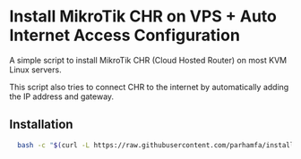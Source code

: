 # Install MikroTik CHR on VPS + Auto Internet Access Configuration

A simple script to install MikroTik CHR (Cloud Hosted Router) on most KVM Linux servers.

This script also tries to connect CHR to the internet by automatically adding the IP address and gateway.

## Installation

```bash
  bash -c "$(curl -L https://raw.githubusercontent.com/parhamfa/install-mikrotik-chr-script/main/installer.sh)"
```
